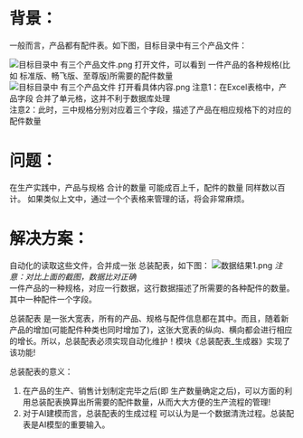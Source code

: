 # 背景：
 一般而言，产品都有配件表。如下图，目标目录中有三个产品文件：

![目标目录中 有三个产品文件.png](https://s2.loli.net/2022/05/02/tHyX9TPWBdeEIQc.png)
打开文件，可以看到 一件产品的各种规格(比如 标准版、畅飞版、至尊版)所需要的配件数量
![目标目录中 有三个产品文件 打开看具体内容.png](https://s2.loli.net/2022/05/02/DCadhiPf1moGnBO.png)
注意1：在Excel表格中，产品字段 合并了单元格，这并不利于数据库处理  
注意2：此时，三中规格分别对应着三个字段，描述了产品在相应规格下的对应的配件数量

# 问题：
在生产实践中，产品与规格 合计的数量 可能成百上千，配件的数量 同样数以百计。
如果类似上文中，通过一个个表格来管理的话，将会非常麻烦。

# 解决方案：
自动化的读取这些文件，合并成一张 总装配表，如下图：
![数据结果1.png](https://s2.loli.net/2022/05/02/QfSWgKJUpC2aFLd.png)
*注意：对比上面的截图，数据比对正确*  
一件产品的一种规格，对应一行数据，这行数据描述了所需要的各种配件的数量。其中一种配件一个字段。  

总装配表 是一张大宽表，所有的产品、规格与配件信息都在其中。而且，随着新产品的增加(可能配件种类也同时增加了)，这张大宽表的纵向、横向都会进行相应的增长。所以，总装配表必须实现自动化维护！模块《总装配表_生成器》实现了该功能!  

总装配表的意义：
1. 在产品的生产、销售计划制定完毕之后(即 生产数量确定之后)，可以方面的利用总装配表换算出所需要的配件数量，从而大大方便的生产流程的管理!
2. 对于AI建模而言，总装配表的生成过程 可以认为是一个数据清洗过程。总装配表是AI模型的重要输入。
